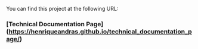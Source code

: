 You can find this project at the following URL:

### [Technical Documentation Page] (https://henriqueandras.github.io/technical_documentation_page/)